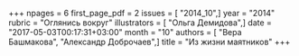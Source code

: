 +++
npages = 6
first_page_pdf = 2
issues = [ "2014_10",]
year = "2014"
rubric = "Оглянись вокруг"
illustrators = [ "Ольга Демидова",]
date = "2017-05-03T00:17:31+03:00"
month = "10"
authors = [ "Вера Башмакова", "Александр Доброчаев",]
title = "Из жизни маятников"
+++
